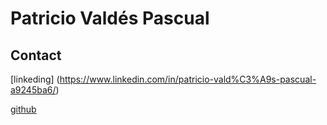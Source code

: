 # Patricio Valdés Pascual

## Contact

[linkeding] (https://www.linkedin.com/in/patricio-vald%C3%A9s-pascual-a9245ba6/)

[github](https://github.com/pvaldespascual)